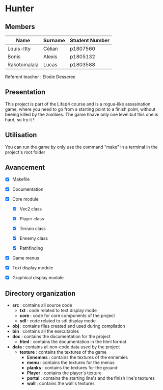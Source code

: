 # Hunter
## Members

Name            |   Surname | Student Number
--------        |   ---     |   ---
Louis-Itty      |   Célian  |   p1807560
Bonis           |   Alexis  |   p1805132
Rakotomalala    |   Lucas   |   p1803588

Referent teacher : Elodie Desseree

## Presentation
This project is part of the Lifap4 course and is a rogue-like assasination game, where you need to go from a starting point
to a finish point, without beeing killed by the zombies. The game hhave only one level but this one is hard, so try it !

## Utilisation
You can run the game by only use the command "make" in a terminal in the project's root folder

## Avancement
- [X] Makefile

- [X] Documentation

- [X] Core module
    - [X] Vec2 class 
    - [X] Player class 
    - [X] Terrain class
    - [X] Ennemy class
    - [X] Pathfinding


- [X] Game menus

- [X] Text display module

- [X] Graphical display module

## Directory organization

- **src** : contains all source code
    - **txt** : code related to text display mode
    - **core** : code for core components of the project
    - **sdl** : code related to sdl display mode
- **obj** : contains files created and used during compilation
- **bin** : contains all the executables
- **doc** : contains the documentation for the project
    - **html** : contains the documentation in the html format
- **data** : contains all non-code data used by the project
    - **texture** : contains the textures of the game
        - **Ennemies** : contains the textures of the ennemies
        - **menu** : contains the textures for the menus
        - **planks** : contains the textures for the ground
        - **Player** : contains the player's texture
        - **portal** : contains the starting line's and the finish line's textures
        - **wall** : contains the wall's textures
